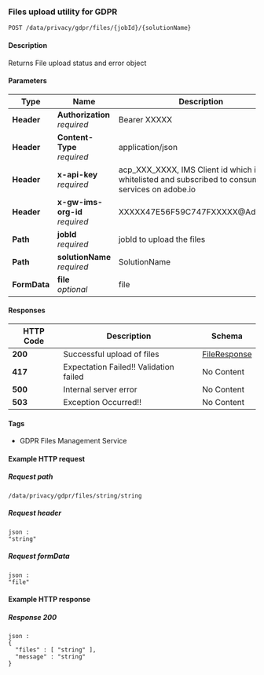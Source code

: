 
<a name="postdataforcompletedjob"></a>
### Files upload utility for GDPR
```
POST /data/privacy/gdpr/files/{jobId}/{solutionName}
```


#### Description
Returns File upload status and error object


#### Parameters

|Type|Name|Description|Schema|
|---|---|---|---|
|**Header**|**Authorization**  <br>*required*|Bearer XXXXX|string|
|**Header**|**Content-Type**  <br>*required*|application/json|string|
|**Header**|**x-api-key**  <br>*required*|acp_XXX_XXXX, IMS Client id which is whitelisted and subscribed to consume services on adobe.io|string|
|**Header**|**x-gw-ims-org-id**  <br>*required*|XXXXX47E56F59C747FXXXXX@AdobeOrg|string|
|**Path**|**jobId**  <br>*required*|jobId to upload the files|string|
|**Path**|**solutionName**  <br>*required*|SolutionName|string|
|**FormData**|**file**  <br>*optional*|file|file|


#### Responses

|HTTP Code|Description|Schema|
|---|---|---|
|**200**|Successful upload of files|[FileResponse](../definitions/FileResponse.md#fileresponse)|
|**417**|Expectation Failed!! Validation failed|No Content|
|**500**|Internal server error|No Content|
|**503**|Exception Occurred!!|No Content|


#### Tags

* GDPR Files Management Service


#### Example HTTP request

##### Request path
```
/data/privacy/gdpr/files/string/string
```


##### Request header
```
json :
"string"
```


##### Request formData
```
json :
"file"
```


#### Example HTTP response

##### Response 200
```
json :
{
  "files" : [ "string" ],
  "message" : "string"
}
```



